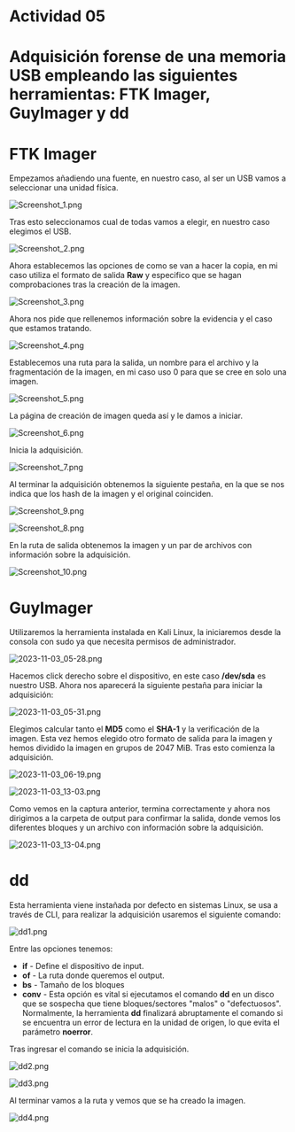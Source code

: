 # Actividad 05

# A**dquisición forense de una memoria USB empleando las siguientes herramientas: FTK Imager, GuyImager y dd**

# FTK Imager

Empezamos añadiendo una fuente, en nuestro caso, al ser un USB vamos a seleccionar una unidad física.

![Screenshot_1.png](img/Screenshot_1.png)

Tras esto seleccionamos cual de todas vamos a elegir, en nuestro caso elegimos el USB.

![Screenshot_2.png](img/Screenshot_2.png)

Ahora establecemos las opciones de como se van a hacer la copia, en mi caso utiliza el formato de salida **Raw** y especifico que se hagan comprobaciones tras la creación de la imagen.

![Screenshot_3.png](img/Screenshot_3.png)

Ahora nos pide que rellenemos información sobre la evidencia y el caso que estamos tratando.

![Screenshot_4.png](img/Screenshot_4.png)

Establecemos una ruta para la salida, un nombre para el archivo y la fragmentación de la imagen, en mi caso uso 0 para que se cree en solo una imagen.

![Screenshot_5.png](img/Screenshot_5.png)

La página de creación de imagen queda así y le damos a iniciar.

![Screenshot_6.png](img/Screenshot_6.png)

Inicia la adquisición.

![Screenshot_7.png](img/Screenshot_7.png)

Al terminar la adquisición obtenemos la siguiente pestaña, en la que se nos indica que los hash de la imagen y el original coinciden.

![Screenshot_9.png](img/Screenshot_9.png)

![Screenshot_8.png](img/Screenshot_8.png)

En la ruta de salida obtenemos la imagen y un par de archivos con información sobre la adquisición.

![Screenshot_10.png](img/Screenshot_10.png)

# **GuyImager**

Utilizaremos la herramienta instalada en Kali Linux, la iniciaremos desde la consola con sudo ya que necesita permisos de administrador.

![2023-11-03_05-28.png](img/2023-11-03_05-28.png)

Hacemos click derecho sobre el dispositivo, en este caso **/dev/sda** es nuestro USB. Ahora nos aparecerá la siguiente pestaña para iniciar la adquisición:

![2023-11-03_05-31.png](img/2023-11-03_05-31.png)

Elegimos calcular tanto el **MD5** como el **SHA-1** y la verificación de la imagen. Esta vez hemos elegido otro formato de salida para la imagen y hemos dividido la imagen en grupos de 2047 MiB. Tras esto comienza la adquisición.

![2023-11-03_06-19.png](img/2023-11-03_06-19.png)

![2023-11-03_13-03.png](img/2023-11-03_13-03.png)

Como vemos en la captura anterior, termina correctamente y ahora nos dirigimos a la carpeta de output para confirmar la salida, donde vemos los diferentes bloques y un archivo con información sobre la adquisición.

![2023-11-03_13-04.png](img/2023-11-03_13-04.png)

# dd

Esta herramienta viene instañada por defecto en sistemas Linux, se usa a través de CLI, para realizar la adquisición usaremos el siguiente comando:

![dd1.png](img/dd1.png)

Entre las opciones tenemos:

- **if** - Define el dispositivo de input.
- **of** - La ruta donde queremos el output.
- **bs** - Tamaño de los bloques
- **conv** - Esta opción es vital si ejecutamos el comando **dd** en un disco que se sospecha que tiene bloques/sectores "malos" o "defectuosos". Normalmente, la herramienta **dd** finalizará abruptamente el comando si se encuentra un error de lectura en la unidad de origen, lo que evita el parámetro **noerror**.

Tras ingresar el comando se inicia la adquisición.

![dd2.png](img/dd2.png)

![dd3.png](img/dd3.png)

Al terminar vamos a la ruta y vemos que se ha creado la imagen.

![dd4.png](img/dd4.png)